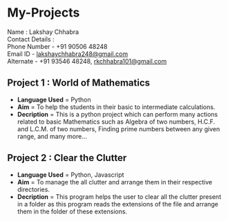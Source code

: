 # My-Projects
Name : Lakshay Chhabra\
Contact Details : \
  Phone Number - +91 90506 48248\
  Email ID - lakshaychhabra248@gmail.com\
  Alternate - +91 93546 48248, rkchhabra101@gmail.com
## Project 1 : World of Mathematics
* **Language Used** = Python
* **Aim** = To help the students in their basic to intermediate calculations.
* **Decription** = This is a python project which can perform many actions related to basic Mathematics such as Algebra of two numbers, H.C.F. and L.C.M. of two numbers, Finding prime numbers between any given range, and many more... 
## Project 2 : Clear the Clutter
* **Language Used** = Python, Javascript
* **Aim** = To manage the all clutter and arrange them in their respective directories.
* **Decription** = This program helps the user to clear all the clutter present in a folder as this program reads the extensions of the file and arrange them in the folder of these extensions.
